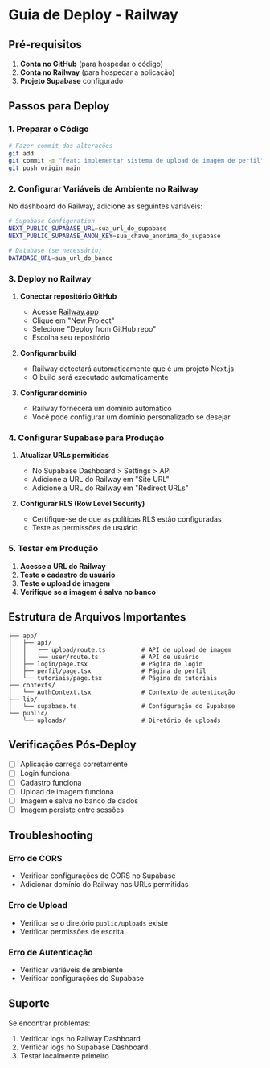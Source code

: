# Guia de Deploy - Railway

## Pré-requisitos

1. **Conta no GitHub** (para hospedar o código)
2. **Conta no Railway** (para hospedar a aplicação)
3. **Projeto Supabase** configurado

## Passos para Deploy

### 1. Preparar o Código

```bash
# Fazer commit das alterações
git add .
git commit -m "feat: implementar sistema de upload de imagem de perfil"
git push origin main
```

### 2. Configurar Variáveis de Ambiente no Railway

No dashboard do Railway, adicione as seguintes variáveis:

```bash
# Supabase Configuration
NEXT_PUBLIC_SUPABASE_URL=sua_url_do_supabase
NEXT_PUBLIC_SUPABASE_ANON_KEY=sua_chave_anonima_do_supabase

# Database (se necessário)
DATABASE_URL=sua_url_do_banco
```

### 3. Deploy no Railway

1. **Conectar repositório GitHub**
   - Acesse [Railway.app](https://railway.app)
   - Clique em "New Project"
   - Selecione "Deploy from GitHub repo"
   - Escolha seu repositório

2. **Configurar build**
   - Railway detectará automaticamente que é um projeto Next.js
   - O build será executado automaticamente

3. **Configurar domínio**
   - Railway fornecerá um domínio automático
   - Você pode configurar um domínio personalizado se desejar

### 4. Configurar Supabase para Produção

1. **Atualizar URLs permitidas**
   - No Supabase Dashboard > Settings > API
   - Adicione a URL do Railway em "Site URL"
   - Adicione a URL do Railway em "Redirect URLs"

2. **Configurar RLS (Row Level Security)**
   - Certifique-se de que as políticas RLS estão configuradas
   - Teste as permissões de usuário

### 5. Testar em Produção

1. **Acesse a URL do Railway**
2. **Teste o cadastro de usuário**
3. **Teste o upload de imagem**
4. **Verifique se a imagem é salva no banco**

## Estrutura de Arquivos Importantes

```
├── app/
│   ├── api/
│   │   ├── upload/route.ts          # API de upload de imagem
│   │   └── user/route.ts            # API de usuário
│   ├── login/page.tsx               # Página de login
│   ├── perfil/page.tsx              # Página de perfil
│   └── tutoriais/page.tsx           # Página de tutoriais
├── contexts/
│   └── AuthContext.tsx              # Contexto de autenticação
├── lib/
│   └── supabase.ts                  # Configuração do Supabase
└── public/
    └── uploads/                     # Diretório de uploads
```

## Verificações Pós-Deploy

- [ ] Aplicação carrega corretamente
- [ ] Login funciona
- [ ] Cadastro funciona
- [ ] Upload de imagem funciona
- [ ] Imagem é salva no banco de dados
- [ ] Imagem persiste entre sessões

## Troubleshooting

### Erro de CORS
- Verificar configurações de CORS no Supabase
- Adicionar domínio do Railway nas URLs permitidas

### Erro de Upload
- Verificar se o diretório `public/uploads` existe
- Verificar permissões de escrita

### Erro de Autenticação
- Verificar variáveis de ambiente
- Verificar configurações do Supabase

## Suporte

Se encontrar problemas:
1. Verificar logs no Railway Dashboard
2. Verificar logs no Supabase Dashboard
3. Testar localmente primeiro
